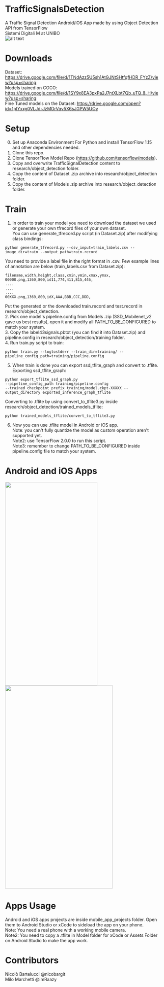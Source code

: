 # TrafficSignalsDetection
A Traffic Signal Detection Android/iOS App made by using Object Detection API from TensorFlow<br>Sistemi Digitali M at UNIBO<br>![alt text](https://github.com/nicobargit/TrafficSignalDetection/blob/master/images/logo.png)
# Downloads
Dataset: https://drive.google.com/file/d/1TNdAzz5U5sh1AtGJNtSHtfqfHDR_FYzZ/view?usp=sharing<br>
Models trained on COCO: https://drive.google.com/file/d/1SY9x8EA3pxPa2J7ntXLbt7Qb_uTQ_8_H/view?usp=sharing <br>
Fine Tuned models on the Dataset: https://drive.google.com/open?id=1pIYxxg0VLJd-JzMOrVqv5X6sJGPW5UOy
# Setup
0. Set up Anaconda Environment For Python and install TensorFlow 1.15 and other dependencies needed.<br>
1. Clone this repo.<br>
2. Clone TensorFlow Model Repo (https://github.com/tensorflow/models).<br>
3. Copy and overwrite TrafficSignalDetection content to research/object_detection folder.<br>
4. Copy the content of Dataset .zip archive into research/object_detection folder.<br>
5. Copy the content of Models .zip archive into research/object_detection folder.<br>
# Train
1. In order to train your model you need to download the dataset we used or generate your own tfrecord files of your own dataset.<br>
You can use generate_tfrecord.py script (in Dataset.zip) after modifying class bindings:
```
python generate_tfrecord.py --csv_input=train_labels.csv --image_dir=train --output_path=train.record
```
You need to provide a label file in the right format in .csv. 
Few example lines of annotation are below (train_labels.csv from Dataset.zip):
``` 
filename,width,height,class,xmin,ymin,xmax,ymax,
00000.png,1360,800,id11,774,411,815,446, 
....
....
....
00XXX.png,1360,800,idX,AAA,BBB,CCC,DDD,
```
Put the generated or the downloaded train.record and test.record in research/object_detection.<br>
2. Pick one model's pipeline.config from Models .zip (SSD_Mobilenet_v2 gave us best results), open it and modify all PATH_TO_BE_CONFIGURED to match your system. <br>
3. Copy the label43signals.pbtxt (you can find it into Dataset.zip) and pipeline.config in research/object_detection/training folder.<br>
4. Run train.py script to train:
```
python train.py --logtostderr --train_dir=training/ --pipeline_config_path=training/pipeline.config
```
5. When train is done you can export ssd_tflite_graph and convert to .tflite.<br>
Exporting ssd_tflite_graph:
```
python export_tflite_ssd_graph.py 
--pipeline_config_path training/pipeline.config 
--trained_checkpoint_prefix training/model.ckpt-XXXXX --output_directory exported_inference_graph_tflite 
```
Converting to .tflite by using convert_to_tflite3.py inside research/object_detection/trained_models_tflite:
```
python trained_models_tflite/convert_to_tflite3.py
```
6. Now you can use .tflite model in Android or iOS app.<br>
Note: you can't fully quantize the model as custom operation aren't supported yet.<br>
Note2: use TensorFlow 2.0.0 to run this script.<br>
Note3: remember to change PATH_TO_BE_CONFIGURED inside pipeline.config file to match your system.
# Android and iOS Apps
<img src="https://github.com/nicobargit/TrafficSignalDetection/blob/master/images/ios.PNG" width="300" height="660">
<img src="https://github.com/nicobargit/TrafficSignalDetection/blob/master/images/android.jpeg" width="350" height="660">

# Apps Usage 
Android and iOS apps projects are inside mobile_app_projects folder. Open them to Android Studio or xCode to sideload the app on your phone.<br>
Note: You need a real phone with a working mobile camera.<br>
Note2: You need to copy a .tflite in Model folder for xCode or Assets Folder on Android Studio to make the app work.
# Contributors
Nicolò Bartelucci @nicobargit<br>Milo Marchetti @imRaazy
